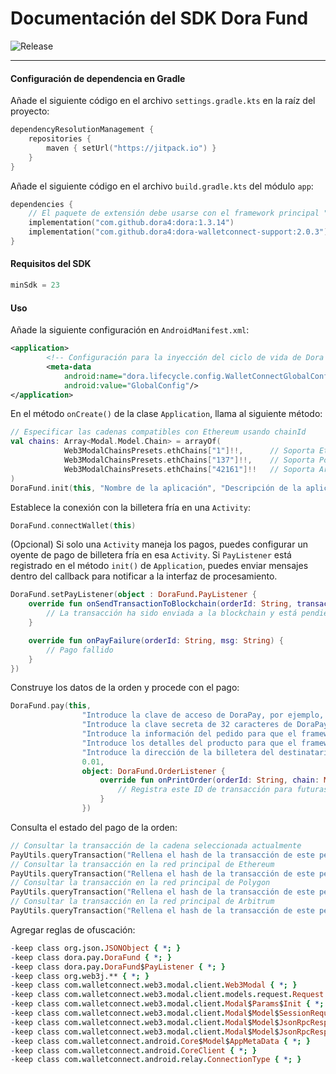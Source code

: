 # Documentación del SDK Dora Fund
![Release](https://jitpack.io/v/dora4/dora-walletconnect-support.svg)

--------------------------------  

#### Configuración de dependencia en Gradle

Añade el siguiente código en el archivo `settings.gradle.kts` en la raíz del proyecto:
```kotlin
dependencyResolutionManagement {
    repositories {
        maven { setUrl("https://jitpack.io") }
    }
}
```
Añade el siguiente código en el archivo `build.gradle.kts` del módulo `app`:
```kotlin
dependencies {
    // El paquete de extensión debe usarse con el framework principal "dora"
    implementation("com.github.dora4:dora:1.3.14")
    implementation("com.github.dora4:dora-walletconnect-support:2.0.3")
}
```

#### Requisitos del SDK
```kotlin
minSdk = 23
```

#### Uso

Añade la siguiente configuración en `AndroidManifest.xml`:
```xml
<application>
        <!-- Configuración para la inyección del ciclo de vida de Dora -->
        <meta-data
            android:name="dora.lifecycle.config.WalletConnectGlobalConfig"
            android:value="GlobalConfig"/>
</application>
```
En el método `onCreate()` de la clase `Application`, llama al siguiente método:
```kotlin
// Especificar las cadenas compatibles con Ethereum usando chainId
val chains: Array<Modal.Model.Chain> = arrayOf(
            Web3ModalChainsPresets.ethChains["1"]!!,      // Soporta Ethereum
            Web3ModalChainsPresets.ethChains["137"]!!,    // Soporta Polygon
            Web3ModalChainsPresets.ethChains["42161"]!!   // Soporta Arbitrum
)
DoraFund.init(this, "Nombre de la aplicación", "Descripción de la aplicación", "https://yourdomain.com", chains)
```
Establece la conexión con la billetera fría en una `Activity`:
```kotlin
DoraFund.connectWallet(this)
```
(Opcional) Si solo una `Activity` maneja los pagos, puedes configurar un oyente de pago de billetera fría en esa `Activity`. Si `PayListener` está registrado en el método `init()` de `Application`, puedes enviar mensajes dentro del callback para notificar a la interfaz de procesamiento.
```kotlin
DoraFund.setPayListener(object : DoraFund.PayListener {
    override fun onSendTransactionToBlockchain(orderId: String, transactionHash: String) {
        // La transacción ha sido enviada a la blockchain y está pendiente de confirmación
    }

    override fun onPayFailure(orderId: String, msg: String) {
        // Pago fallido
    }
})
```
Construye los datos de la orden y procede con el pago:
```kotlin
DoraFund.pay(this,
                "Introduce la clave de acceso de DoraPay, por ejemplo, AyAD8J9M0R7H",
                "Introduce la clave secreta de 32 caracteres de DoraPay. No la compartas con nadie, incluido nuestro personal.",
                "Introduce la información del pedido para que el framework muestre una ventana emergente informando al usuario sobre el pago.",
                "Introduce los detalles del producto para que el framework muestre una ventana emergente informando al usuario sobre el pago.",
                "Introduce la dirección de la billetera del destinatario, por ejemplo, 0xcBa852Ef29a43a7542B88F60C999eD9cB66f6000",
                0.01,
                object: DoraFund.OrderListener {
                    override fun onPrintOrder(orderId: String, chain: Modal.Model.Chain, value: Double) {
                        // Registra este ID de transacción para futuras consultas sobre el estado del pago
                    }
                })
```
Consulta el estado del pago de la orden:
```kotlin
// Consultar la transacción de la cadena seleccionada actualmente
PayUtils.queryTransaction("Rellena el hash de la transacción de este pedido")
// Consultar la transacción en la red principal de Ethereum
PayUtils.queryTransaction("Rellena el hash de la transacción de este pedido", PayUtils.DEFAULT_RPC_ETHEREUM)
// Consultar la transacción en la red principal de Polygon
PayUtils.queryTransaction("Rellena el hash de la transacción de este pedido", PayUtils.DEFAULT_RPC_POLYGON)
// Consultar la transacción en la red principal de Arbitrum
PayUtils.queryTransaction("Rellena el hash de la transacción de este pedido", PayUtils.DEFAULT_RPC_ARBITRUM)
```
Agregar reglas de ofuscación:
```pro
-keep class org.json.JSONObject { *; }
-keep class dora.pay.DoraFund { *; }
-keep class dora.pay.DoraFund$PayListener { *; }
-keep class org.web3j.** { *; }
-keep class com.walletconnect.web3.modal.client.Web3Modal { *; }
-keep class com.walletconnect.web3.modal.client.models.request.Request { *; }
-keep class com.walletconnect.web3.modal.client.Modal$Params$Init { *; }
-keep class com.walletconnect.web3.modal.client.Modal$Model$SessionRequestResponse { *; }
-keep class com.walletconnect.web3.modal.client.Modal$Model$JsonRpcResponse$JsonRpcResult { *; }
-keep class com.walletconnect.web3.modal.client.Modal$Model$JsonRpcResponse$JsonRpcError { *; }
-keep class com.walletconnect.android.Core$Model$AppMetaData { *; }
-keep class com.walletconnect.android.CoreClient { *; }
-keep class com.walletconnect.android.relay.ConnectionType { *; }
```